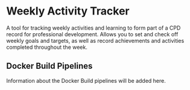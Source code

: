 # Weekly Activity Tracker

A tool for tracking weekly activities and learning to form part of a CPD record for professional development.
Allows you to set and check off weekly goals and targets, as well as record achievements and activities completed throughout the week.

## Docker Build Pipelines

Information about the Docker Build pipelines will be added here.
